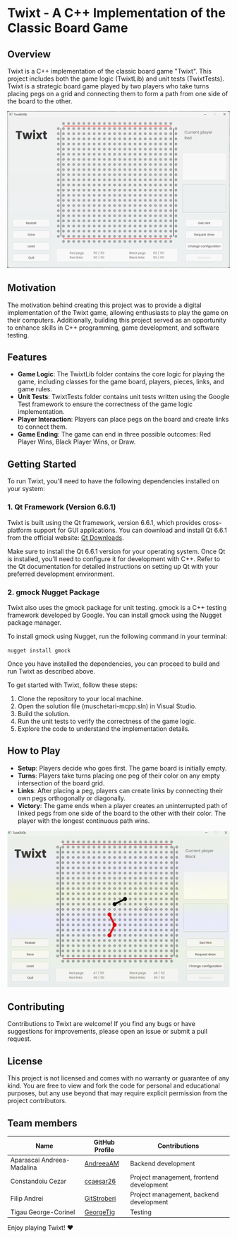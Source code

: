 # Twixt - A C++ Implementation of the Classic Board Game

## Overview

Twixt is a C++ implementation of the classic board game "Twixt". This project includes both the game logic (TwixtLib) and unit tests (TwixtTests). Twixt is a strategic board game played by two players who take turns placing pegs on a grid and connecting them to form a path from one side of the board to the other.

![InitialGame](images/initial.png)

## Motivation

The motivation behind creating this project was to provide a digital implementation of the Twixt game, allowing enthusiasts to play the game on their computers. Additionally, building this project served as an opportunity to enhance skills in C++ programming, game development, and software testing.

## Features

- **Game Logic**: The TwixtLib folder contains the core logic for playing the game, including classes for the game board, players, pieces, links, and game rules.
- **Unit Tests**: TwixtTests folder contains unit tests written using the Google Test framework to ensure the correctness of the game logic implementation.
- **Player Interaction**: Players can place pegs on the board and create links to connect them.
- **Game Ending**: The game can end in three possible outcomes: Red Player Wins, Black Player Wins, or Draw.

## Getting Started

To run Twixt, you'll need to have the following dependencies installed on your system:

### 1. Qt Framework (Version 6.6.1)

Twixt is built using the Qt framework, version 6.6.1, which provides cross-platform support for GUI applications. You can download and install Qt 6.6.1 from the official website: [Qt Downloads](https://www.qt.io/download).

Make sure to install the Qt 6.6.1 version for your operating system. Once Qt is installed, you'll need to configure it for development with C++. Refer to the Qt documentation for detailed instructions on setting up Qt with your preferred development environment.

### 2. gmock Nugget Package

Twixt also uses the gmock package for unit testing. gmock is a C++ testing framework developed by Google. You can install gmock using the Nugget package manager.

To install gmock using Nugget, run the following command in your terminal:

`nugget install gmock`

Once you have installed the dependencies, you can proceed to build and run Twixt as described above.

To get started with Twixt, follow these steps:
1. Clone the repository to your local machine.
2. Open the solution file (muschetari-mcpp.sln) in Visual Studio.
3. Build the solution.
4. Run the unit tests to verify the correctness of the game logic.
5. Explore the code to understand the implementation details.

## How to Play

- **Setup**: Players decide who goes first. The game board is initially empty.
- **Turns**: Players take turns placing one peg of their color on any empty intersection of the board grid.
- **Links**: After placing a peg, players can create links by connecting their own pegs orthogonally or diagonally.
- **Victory**: The game ends when a player creates an uninterrupted path of linked pegs from one side of the board to the other with their color. The player with the longest continuous path wins.

![Gameplay](images/playing.gif)

## Contributing

Contributions to Twixt are welcome! If you find any bugs or have suggestions for improvements, please open an issue or submit a pull request.

## License

This project is not licensed and comes with no warranty or guarantee of any kind. You are free to view and fork the code for personal and educational purposes, but any use beyond that may require explicit permission from the project contributors.

## Team members
Name                         | GitHub Profile                                | Contributions
-----------------------------|-----------------------------------------------|-------------------------------------------
Aparascai Andreea-Madalina   | [AndreeaAM](https://github.com/AndreeaAM)     | Backend development
Constandoiu Cezar            | [ccaesar26](https://github.com/ccaesar26)     | Project management, frontend development
Filip Andrei                 | [GitStroberi](https://github.com/GitStroberi) | Project management, backend development
Tigau George-Corinel         | [GeorgeTig](https://github.com/GeorgeTig)     | Testing


Enjoy playing Twixt! ❤️
